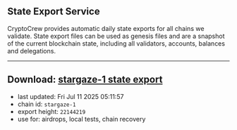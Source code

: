 ## State Export Service
CryptoCrew provides automatic daily state exports for all chains we validate. State export files can be used as genesis files and are a snapshot of the current blockchain state, including all validators, accounts, balances and delegations.

---
**Download: [stargaze-1 state export](https://dl-eu2.ccvalidators.com/SERVICE/stargaze/stargaze-1_export_22144219.json)**
---

- last updated: Fri Jul 11 2025 05:11:57
- chain id: `stargaze-1`
- export height: `22144219`
- use for: airdrops, local tests, chain recovery
